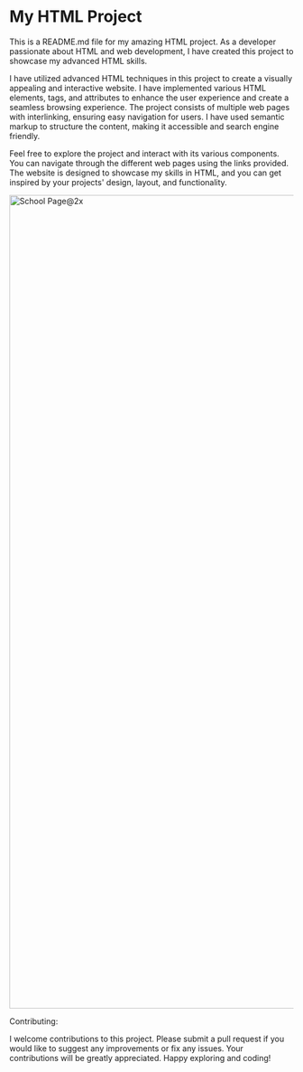 My HTML Project
===============================================================================
This is a README.md file for my amazing HTML project. As a developer passionate about HTML and web development, I have created this project to showcase my advanced HTML skills.

I have utilized advanced HTML techniques in this project to create a visually appealing and interactive website. I have implemented various HTML elements, tags, and attributes to enhance the user experience and create a seamless browsing experience. The project consists of multiple web pages with interlinking, ensuring easy navigation for users. I have used semantic markup to structure the content, making it accessible and search engine friendly.

Feel free to explore the project and interact with its various components. You can navigate through the different web pages using the links provided. The website is designed to showcase my skills in HTML, and you can get inspired by your projects' design, layout, and functionality.

<img width="1440" alt="School Page@2x" src="https://user-images.githubusercontent.com/67793634/192224177-3a136d6d-9c94-426a-8bda-370f44123684.png">

Contributing:

I welcome contributions to this project. Please submit a pull request if you would like to suggest any improvements or fix any issues. Your contributions will be greatly appreciated.
Happy exploring and coding!
